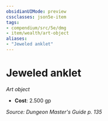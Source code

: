 ```yaml
---
obsidianUIMode: preview
cssclasses: json5e-item
tags:
- compendium/src/5e/dmg
- item/wealth/art-object
aliases: 
- "Jeweled anklet"
---
```

# Jeweled anklet
*Art object*  

- **Cost**: 2.500 gp

*Source: Dungeon Master's Guide p. 135*